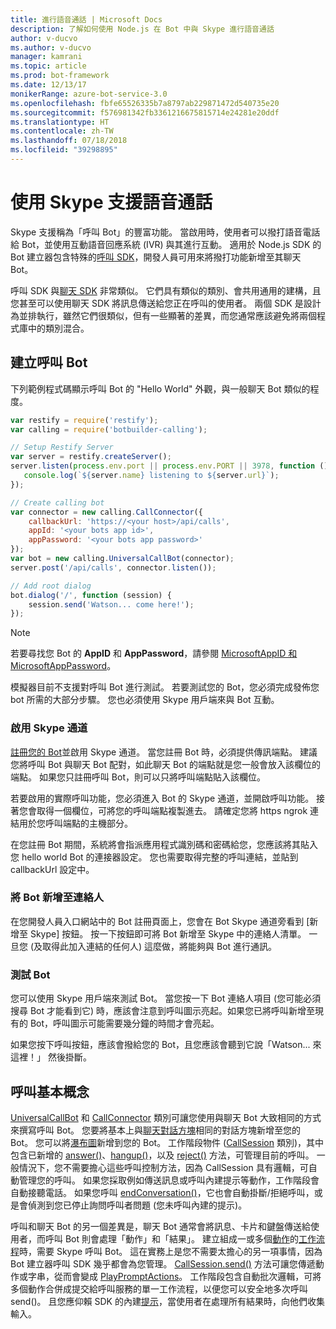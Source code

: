 ```yaml
---
title: 進行語音通話 | Microsoft Docs
description: 了解如何使用 Node.js 在 Bot 中與 Skype 進行語音通話
author: v-ducvo
ms.author: v-ducvo
manager: kamrani
ms.topic: article
ms.prod: bot-framework
ms.date: 12/13/17
monikerRange: azure-bot-service-3.0
ms.openlocfilehash: fbfe65526335b7a8797ab229871472d540735e20
ms.sourcegitcommit: f576981342fb3361216675815714e24281e20ddf
ms.translationtype: HT
ms.contentlocale: zh-TW
ms.lasthandoff: 07/18/2018
ms.locfileid: "39298895"
---
```

# <a name="support-audio-calls-with-skype"></a>使用 Skype 支援語音通話

Skype 支援稱為「呼叫 Bot」的豐富功能。  當啟用時，使用者可以撥打語音電話給 Bot，並使用互動語音回應系統 (IVR) 與其進行互動。  適用於 Node.js SDK 的 Bot 建立器包含特殊的[呼叫 SDK][calling_sdk]，開發人員可用來將撥打功能新增至其聊天 Bot。   

呼叫 SDK 與[聊天 SDK][chat_sdk] 非常類似。 它們具有類似的類別、會共用通用的建構，且您甚至可以使用聊天 SDK 將訊息傳送給您正在呼叫的使用者。  兩個 SDK 是設計為並排執行，雖然它們很類似，但有一些顯著的差異，而您通常應該避免將兩個程式庫中的類別混合。  

## <a name="create-a-calling-bot"></a>建立呼叫 Bot
下列範例程式碼顯示呼叫 Bot 的 "Hello World" 外觀，與一般聊天 Bot 類似的程度。 

```javascript
var restify = require('restify');
var calling = require('botbuilder-calling');

// Setup Restify Server
var server = restify.createServer();
server.listen(process.env.port || process.env.PORT || 3978, function () {
   console.log(`${server.name} listening to ${server.url}`); 
});

// Create calling bot
var connector = new calling.CallConnector({
    callbackUrl: 'https://<your host>/api/calls',
    appId: '<your bots app id>',
    appPassword: '<your bots app password>'
});
var bot = new calling.UniversalCallBot(connector);
server.post('/api/calls', connector.listen());

// Add root dialog
bot.dialog('/', function (session) {
    session.send('Watson... come here!');
});
```

> [!NOTE]
> 若要尋找您 Bot 的 **AppID** 和 **AppPassword**，請參閱 [MicrosoftAppID 和 MicrosoftAppPassword](~/bot-service-manage-overview.md#microsoftappid-and-microsoftapppassword)。

模擬器目前不支援對呼叫 Bot 進行測試。 若要測試您的 Bot，您必須完成發佈您 bot 所需的大部分步驟。  您也必須使用 Skype 用戶端來與 Bot 互動。 

### <a name="enable-the-skype-channel"></a>啟用 Skype 通道
[註冊您的 Bot](../bot-service-quickstart-registration.md)並啟用 Skype 通道。 當您註冊 Bot 時，必須提供傳訊端點。 建議您將呼叫 Bot 與聊天 Bot 配對，如此聊天 Bot 的端點就是您一般會放入該欄位的端點。  如果您只註冊呼叫 Bot，則可以只將呼叫端點貼入該欄位。  

若要啟用的實際呼叫功能，您必須進入 Bot 的 Skype 通道，並開啟呼叫功能。 接著您會取得一個欄位，可將您的呼叫端點複製進去。 請確定您將 https ngrok 連結用於您呼叫端點的主機部分。

在您註冊 Bot 期間，系統將會指派應用程式識別碼和密碼給您，您應該將其貼入您 hello world Bot 的連接器設定。 您也需要取得完整的呼叫連結，並貼到 callbackUrl 設定中。

### <a name="add-bot-to-contacts"></a>將 Bot 新增至連絡人
在您開發人員入口網站中的 Bot 註冊頁面上，您會在 Bot Skype 通道旁看到 [新增至 Skype] 按鈕。 按一下按鈕即可將 Bot 新增至 Skype 中的連絡人清單。  一旦您 (及取得此加入連結的任何人) 這麼做，將能夠與 Bot 進行通訊。

### <a name="test-your-bot"></a>測試 Bot
您可以使用 Skype 用戶端來測試 Bot。 當您按一下 Bot 連絡人項目 (您可能必須搜尋 Bot 才能看到它) 時，應該會注意到呼叫圖示亮起。如果您已將呼叫新增至現有的 Bot，呼叫圖示可能需要幾分鐘的時間才會亮起。  

如果您按下呼叫按鈕，應該會撥給您的 Bot，且您應該會聽到它說「Watson... 來這裡！」 然後掛斷。

## <a name="calling-basics"></a>呼叫基本概念
[UniversalCallBot](http://docs.botframework.com/en-us/node/builder/calling-reference/classes/_botbuilder_d_.universalcallbot) 和 [CallConnector](http://docs.botframework.com/en-us/node/builder/calling-reference/classes/_botbuilder_d_.callconnector) 類別可讓您使用與聊天 Bot 大致相同的方式來撰寫呼叫 Bot。 您要將基本上與[聊天對話方塊](bot-builder-nodejs-manage-conversation-flow.md)相同的對話方塊新增至您的 Bot。 您可以將[瀑布圖](bot-builder-nodejs-prompts.md)新增到您的 Bot。 工作階段物件 ([CallSession](http://docs.botframework.com/en-us/node/builder/calling-reference/classes/_botbuilder_d_.callsession) 類別)，其中包含已新增的 [answer()](http://docs.botframework.com/en-us/node/builder/calling-reference/classes/_botbuilder_d_.callsession#answer)、[hangup()](http://docs.botframework.com/en-us/node/builder/calling-reference/classes/_botbuilder_d_.callsession#hangup)，以及 [reject()](http://docs.botframework.com/en-us/node/builder/calling-reference/classes/_botbuilder_d_.callsession#reject) 方法，可管理目前的呼叫。 一般情況下，您不需要擔心這些呼叫控制方法，因為 CallSession 具有邏輯，可自動管理您的呼叫。 如果您採取例如傳送訊息或呼叫內建提示等動作，工作階段會自動接聽電話。 如果您呼叫 [endConversation()](http://docs.botframework.com/en-us/node/builder/calling-reference/classes/_botbuilder_d_.callsession#endconversation)，它也會自動掛斷/拒絕呼叫，或是會偵測到您已停止詢問呼叫者問題 (您未呼叫內建的提示)。

呼叫和聊天 Bot 的另一個差異是，聊天 Bot 通常會將訊息、卡片和鍵盤傳送給使用者，而呼叫 Bot 則會處理「動作」和「結果」。 建立組成一或多個[動作](http://docs.botframework.com/en-us/node/builder/calling-reference/interfaces/_botbuilder_d_.iaction)的[工作流程](http://docs.botframework.com/en-us/node/builder/calling-reference/interfaces/_botbuilder_d_.iworkflow)時，需要 Skype 呼叫 Bot。  這在實務上是您不需要太擔心的另一項事情，因為 Bot 建立器呼叫 SDK 幾乎都會為您管理。 [CallSession.send()](http://docs.botframework.com/en-us/node/builder/calling-reference/classes/_botbuilder_d_.callsession#send) 方法可讓您傳遞動作或字串，從而會變成 [PlayPromptActions](http://docs.botframework.com/en-us/node/builder/calling-reference/classes/_botbuilder_d_.playpromptaction)。  工作階段包含自動批次邏輯，可將多個動作合併成提交給呼叫服務的單一工作流程，以便您可以安全地多次呼叫 send()。  且您應仰賴 SDK 的內建[提示](bot-builder-nodejs-prompts.md)，當使用者在處理所有結果時，向他們收集輸入。  

[calling_sdk]: http://docs.botframework.com/en-us/node/builder/calling-reference/modules/_botbuilder_d_
[chat_sdk]: http://docs.botframework.com/en-us/node/builder/chat-reference/modules/_botbuilder_d_